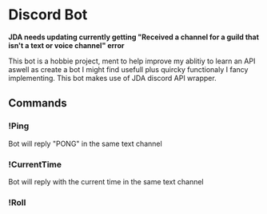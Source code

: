 # Discord Bot

**JDA needs updating currently getting "Received a channel for a guild that isn't a text or voice channel" error**

This bot is a hobbie project, ment to help improve my ablitiy to learn an API aswell as create a bot I might find usefull plus quircky functionaly I fancy implementing. This bot makes use of JDA discord API wrapper.

## Commands

### !Ping
Bot will reply "PONG" in the same text channel

### !CurrentTime
Bot will reply with the current time in the same text channel

### !Roll

